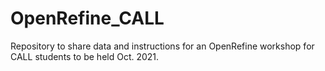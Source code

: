 # OpenRefine_CALL
Repository to share data and instructions for an OpenRefine workshop for CALL students to be held Oct. 2021.
